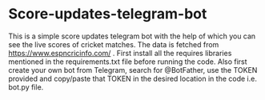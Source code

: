 # Score-updates-telegram-bot

This is a simple score updates telegram bot with the help of which you can see the live scores of cricket matches. The data is fetched from https://www.espncricinfo.com/ .
First install all the requires libraries mentioned in the requirements.txt file before running the code.
Also first create your own bot from Telegram, search for @BotFather, use the TOKEN provided and copy/paste that TOKEN in the desired location in the code i.e. bot.py file.
